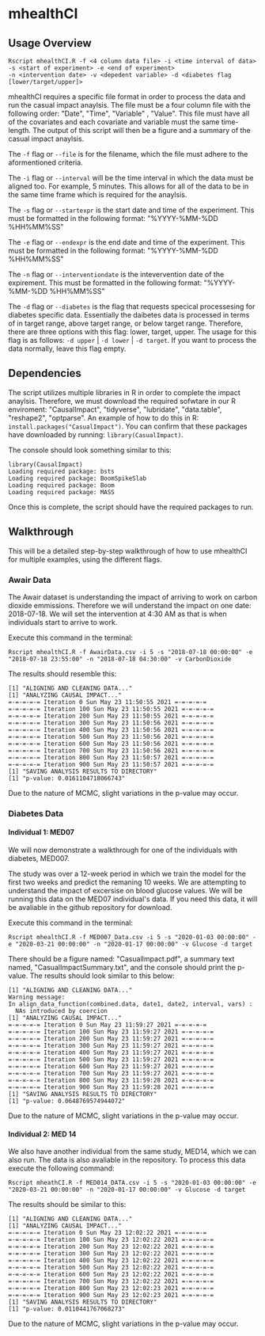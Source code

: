 # mhealthCI


## Usage Overview

```
Rscript mhealthCI.R -f <4 column data file> -i <time interval of data> -s <start of experiment> -e <end of experiment> 
-n <intervention date> -v <depedent variable> -d <diabetes flag [lower/target/upper]>
```

mhealthCI requires a specific file format in order to process the data and run the casual impact anaylsis. The file must be a four column file with the following order: "Date", "Time", "Variable" , "Value". This file must have all of the covariates and each covariate and variable must the same time-length. The output of this script will then be a figure and a summary of the casual impact anaylsis. 

The `-f` flag or `--file` is for the filename, which the file must adhere to the aformentioned criteria. 

The `-i` flag or `--interval` will be the time interval in which the data must be aligned too. For example, 5 minutes. This allows for all of the data to be in the same time frame which is required for the anaylsis. 

The `-s` flag or `--startexpr` is the start date and time of the experiment. This must be formatted in the following format: "%YYYY-%MM-%DD %HH%MM%SS"

The `-e` flag or `--endexpr` is the end date and time of the experiment. This must be formatted in the following format: "%YYYY-%MM-%DD %HH%MM%SS"

The `-n` flag or `--interventiondate` is the intevervention date of the expirement. This must be formatted in the following format: "%YYYY-%MM-%DD %HH%MM%SS"

The `-d` flag or `--diabetes` is the flag that requests specical processesing for diabetes specific data. Essentially the daibetes data is processed in terms of in target range, above target range, or below target range. Therefore, there are three options with this flag: lower, target, upper. The usage for this flag is as follows: `-d upper` |  `-d lower` |  `-d target`. If you want to process the data normally, leave this flag empty. 


## Dependencies

The script utilizes multiple libraries in R in order to complete the impact anaylsis. Therefore, we must download the required sofwtare in our R enviroment: "CausalImpact", "tidyverse", "lubridate", "data.table", "reshape2", "optparse". An example of how to do this in R: `install.packages("CasualImpact")`. You can confirm that these packages have downloaded by running: `library(CasualImpact)`.

The console should look something similar to this: 
```
library(CausalImpact)
Loading required package: bsts
Loading required package: BoomSpikeSlab
Loading required package: Boom
Loading required package: MASS
```

Once this is complete, the script should have the required packages to run. 

## Walkthrough

This will be a detailed step-by-step walkthrough of how to use mhealthCI for multiple examples, using the different flags. 

### Awair Data 

The Awair dataset is understanding the impact of arriving to work on carbon dioxide emmissions. Therefore we will understand the impact on one date: 2018-07-18. We will set the intervention at 4:30 AM as that is when individuals start to arrive to work. 

Execute this command in the terminal: 
```
Rscript mhealthCI.R -f AwairData.csv -i 5 -s "2018-07-18 00:00:00" -e "2018-07-18 23:55:00" -n "2018-07-18 04:30:00" -v CarbonDioxide
```

The results should resemble this: 

```
[1] "ALIGNING AND CLEANING DATA..."
[1] "ANALYZING CAUSAL IMPACT..."
=-=-=-=-= Iteration 0 Sun May 23 11:50:55 2021 =-=-=-=-=
=-=-=-=-= Iteration 100 Sun May 23 11:50:55 2021 =-=-=-=-=
=-=-=-=-= Iteration 200 Sun May 23 11:50:55 2021 =-=-=-=-=
=-=-=-=-= Iteration 300 Sun May 23 11:50:56 2021 =-=-=-=-=
=-=-=-=-= Iteration 400 Sun May 23 11:50:56 2021 =-=-=-=-=
=-=-=-=-= Iteration 500 Sun May 23 11:50:56 2021 =-=-=-=-=
=-=-=-=-= Iteration 600 Sun May 23 11:50:56 2021 =-=-=-=-=
=-=-=-=-= Iteration 700 Sun May 23 11:50:56 2021 =-=-=-=-=
=-=-=-=-= Iteration 800 Sun May 23 11:50:57 2021 =-=-=-=-=
=-=-=-=-= Iteration 900 Sun May 23 11:50:57 2021 =-=-=-=-=
[1] "SAVING ANALYSIS RESULTS TO DIRECTORY"
[1] "p-value: 0.0161104718066743"
```

Due to the nature of MCMC, slight variations in the p-value may occur.


### Diabetes Data 

#### Individual 1: MED07

We will now demonstrate a walkthrough for one of the individuals with diabetes, MED007. 

The study was over a 12-week period in which we train the model for the first two weeks and predict the remaning 10 weeks. We are attempting to understand the impact of excersise on blood glucose values. We will be running this data on the MED07 individual's data. If you need this data, it will be avaliable in the github repository for download. 

Execute this command in the terminal: 
```
Rscript mhealthCI.R -f MED007_Data.csv -i 5 -s "2020-01-03 00:00:00" -e "2020-03-21 00:00:00" -n "2020-01-17 00:00:00" -v Glucose -d target
```

There should be a figure named: "CasualImpact.pdf", a summary text named, "CasualImpactSummary.txt", and the console should print the p-value. The results should look similar to this below: 

```
[1] "ALIGNING AND CLEANING DATA..."
Warning message:
In align_data_function(combined.data, date1, date2, interval, vars) :
  NAs introduced by coercion
[1] "ANALYZING CAUSAL IMPACT..."
=-=-=-=-= Iteration 0 Sun May 23 11:59:27 2021 =-=-=-=-=
=-=-=-=-= Iteration 100 Sun May 23 11:59:27 2021 =-=-=-=-=
=-=-=-=-= Iteration 200 Sun May 23 11:59:27 2021 =-=-=-=-=
=-=-=-=-= Iteration 300 Sun May 23 11:59:27 2021 =-=-=-=-=
=-=-=-=-= Iteration 400 Sun May 23 11:59:27 2021 =-=-=-=-=
=-=-=-=-= Iteration 500 Sun May 23 11:59:27 2021 =-=-=-=-=
=-=-=-=-= Iteration 600 Sun May 23 11:59:27 2021 =-=-=-=-=
=-=-=-=-= Iteration 700 Sun May 23 11:59:27 2021 =-=-=-=-=
=-=-=-=-= Iteration 800 Sun May 23 11:59:28 2021 =-=-=-=-=
=-=-=-=-= Iteration 900 Sun May 23 11:59:28 2021 =-=-=-=-=
[1] "SAVING ANALYSIS RESULTS TO DIRECTORY"
[1] "p-value: 0.0648769574944072"
```
Due to the nature of MCMC, slight variations in the p-value may occur.

#### Individual 2: MED 14

We also have another individual from the same study, MED14, which we can also run. The data is also avaliable in the repository. To process this data execute the following command: 
```
Rscript mheathCI.R -f MED014_DATA.csv -i 5 -s "2020-01-03 00:00:00" -e "2020-03-21 00:00:00" -n "2020-01-17 00:00:00" -v Glucose -d target
```

The results should be similar to this: 
```
[1] "ALIGNING AND CLEANING DATA..."
[1] "ANALYZING CAUSAL IMPACT..."
=-=-=-=-= Iteration 0 Sun May 23 12:02:22 2021 =-=-=-=-=
=-=-=-=-= Iteration 100 Sun May 23 12:02:22 2021 =-=-=-=-=
=-=-=-=-= Iteration 200 Sun May 23 12:02:22 2021 =-=-=-=-=
=-=-=-=-= Iteration 300 Sun May 23 12:02:22 2021 =-=-=-=-=
=-=-=-=-= Iteration 400 Sun May 23 12:02:22 2021 =-=-=-=-=
=-=-=-=-= Iteration 500 Sun May 23 12:02:22 2021 =-=-=-=-=
=-=-=-=-= Iteration 600 Sun May 23 12:02:22 2021 =-=-=-=-=
=-=-=-=-= Iteration 700 Sun May 23 12:02:22 2021 =-=-=-=-=
=-=-=-=-= Iteration 800 Sun May 23 12:02:23 2021 =-=-=-=-=
=-=-=-=-= Iteration 900 Sun May 23 12:02:23 2021 =-=-=-=-=
[1] "SAVING ANALYSIS RESULTS TO DIRECTORY"
[1] "p-value: 0.0110441767068273"
```

Due to the nature of MCMC, slight variations in the p-value may occur.

 
 

